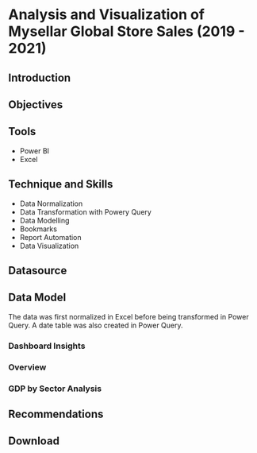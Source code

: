 # Analysis and Visualization of Mysellar Global Store Sales (2019 - 2021)

## Introduction

## Objectives

## Tools
- Power BI
- Excel

## Technique and Skills
- Data Normalization
- Data Transformation with Powery Query
- Data Modelling
- Bookmarks
- Report Automation
- Data Visualization

## Datasource

## Data Model
The data was first normalized in Excel before being transformed in Power Query. A date table was also created in Power Query. 

### Dashboard Insights
### Overview

### GDP by Sector Analysis

## Recommendations

## Download


